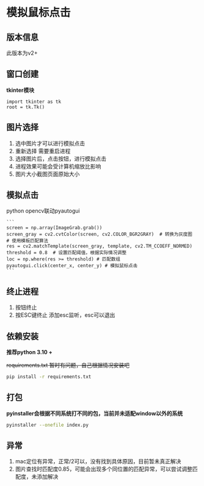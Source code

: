 # 模拟鼠标点击

## 版本信息

此版本为v2+

## 窗口创建
**tkinter模块**

```
import tkinter as tk
root = tk.Tk()
```

## 图片选择

1. 选中图片才可以进行模拟点击
2. 重新选择 需要重启进程
3. 选择图片后，点击按钮，进行模拟点击
4. 进程效果可能会受计算机缩放比影响
5. 图片大小截图页面原始大小

## 模拟点击
python opencv联动pyautogui

    ```
    screen = np.array(ImageGrab.grab())
    screen_gray = cv2.cvtColor(screen, cv2.COLOR_BGR2GRAY)  # 转换为灰度图
    # 使用模板匹配算法
    res = cv2.matchTemplate(screen_gray, template, cv2.TM_CCOEFF_NORMED)
    threshold = 0.8  # 设置匹配阈值，根据实际情况调整
    loc = np.where(res >= threshold) # 匹配数组
    pyautogui.click(center_x, center_y) # 模拟鼠标点击
    ```

## 终止进程
1. 按钮终止
2. 按ESC键终止
    添加esc监听，esc可以退出

## 依赖安装

**推荐python 3.10 +**

~~requirements.txt 暂时有问题，自己根据情况安装吧~~
```bash
pip install -r requirements.txt
```

## 打包

**pyinstaller会根据不同系统打不同的包，当前并未适配window以外的系统**

```bash
pyinstaller --onefile index.py
```

## 异常

1. mac定位有异常，正常/2可以，没有找到具体原因，目前暂未真正解决
2. 图片查找时匹配度0.85，可能会出现多个同位置的匹配异常，可以尝试调整匹配度，未添加解决